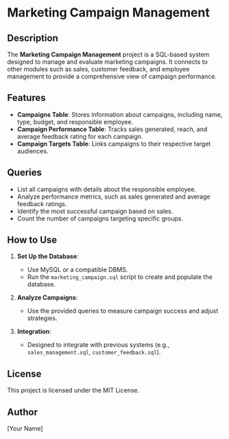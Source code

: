 # Marketing Campaign Management

## Description
The **Marketing Campaign Management** project is a SQL-based system designed to manage and evaluate marketing campaigns. It connects to other modules such as sales, customer feedback, and employee management to provide a comprehensive view of campaign performance.

## Features
- **Campaigns Table**: Stores information about campaigns, including name, type, budget, and responsible employee.
- **Campaign Performance Table**: Tracks sales generated, reach, and average feedback rating for each campaign.
- **Campaign Targets Table**: Links campaigns to their respective target audiences.

## Queries
- List all campaigns with details about the responsible employee.
- Analyze performance metrics, such as sales generated and average feedback ratings.
- Identify the most successful campaign based on sales.
- Count the number of campaigns targeting specific groups.

## How to Use
1. **Set Up the Database**:
   - Use MySQL or a compatible DBMS.
   - Run the `marketing_campaign.sql` script to create and populate the database.

2. **Analyze Campaigns**:
   - Use the provided queries to measure campaign success and adjust strategies.

3. **Integration**:
   - Designed to integrate with previous systems (e.g., `sales_management.sql`, `customer_feedback.sql`).

## License
This project is licensed under the MIT License.

## Author
[Your Name]
